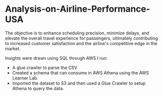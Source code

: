 # Analysis-on-Airline-Performance-USA
The objective is to enhance scheduling precision, minimize delays, and elevate the overall travel experience for passengers, ultimately contributing to increased customer satisfaction and the airline's competitive edge in the market.

Insights were drawn using SQL through AWS 
I run:
- A glue crawler to parse the CSV 
- Created a schema that can consume in AWS Athena using the AWS Learner Lab. 
- Imported the dataset to S3 and then used a Glue Crawler to setup Athena to query the data.
